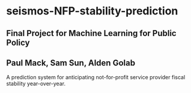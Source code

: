 # seismos-NFP-stability-prediction
## Final Project for Machine Learning for Public Policy
## Paul Mack, Sam Sun, Alden Golab
A prediction system for anticipating not-for-profit service provider fiscal stability year-over-year.
